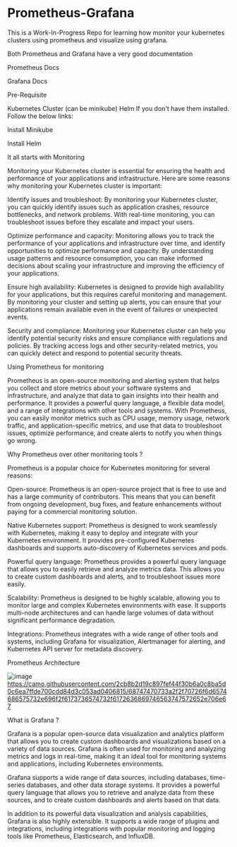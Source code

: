 # Prometheus-Grafana


This is a Work-In-Progress Repo for learning how monitor your kubernetes clusters using prometheus and visualize using grafana.

Both Prometheus and Grafana have a very good documentation

Prometheus Docs

Grafana Docs


Pre-Requisite

Kubernetes Cluster (can be minikube)
Helm
If you don't have them installed. Follow the below links:

Install Minikube

Install Helm



It all starts with Monitoring

Monitoring your Kubernetes cluster is essential for ensuring the health and performance of your applications and infrastructure. Here are some reasons why monitoring your Kubernetes cluster is important:

Identify issues and troubleshoot: By monitoring your Kubernetes cluster, you can quickly identify issues such as application crashes, resource bottlenecks, and network problems. With real-time monitoring, you can troubleshoot issues before they escalate and impact your users.

Optimize performance and capacity: Monitoring allows you to track the performance of your applications and infrastructure over time, and identify opportunities to optimize performance and capacity. By understanding usage patterns and resource consumption, you can make informed decisions about scaling your infrastructure and improving the efficiency of your applications.

Ensure high availability: Kubernetes is designed to provide high availability for your applications, but this requires careful monitoring and management. By monitoring your cluster and setting up alerts, you can ensure that your applications remain available even in the event of failures or unexpected events.

Security and compliance: Monitoring your Kubernetes cluster can help you identify potential security risks and ensure compliance with regulations and policies. By tracking access logs and other security-related metrics, you can quickly detect and respond to potential security threats.



Using Prometheus for monitoring

Prometheus is an open-source monitoring and alerting system that helps you collect and store metrics about your software systems and infrastructure, and analyze that data to gain insights into their health and performance. It provides a powerful query language, a flexible data model, and a range of integrations with other tools and systems. With Prometheus, you can easily monitor metrics such as CPU usage, memory usage, network traffic, and application-specific metrics, and use that data to troubleshoot issues, optimize performance, and create alerts to notify you when things go wrong.



Why Prometheus over other monitoring tools ?

Prometheus is a popular choice for Kubernetes monitoring for several reasons:

Open-source: Prometheus is an open-source project that is free to use and has a large community of contributors. This means that you can benefit from ongoing development, bug fixes, and feature enhancements without paying for a commercial monitoring solution.

Native Kubernetes support: Prometheus is designed to work seamlessly with Kubernetes, making it easy to deploy and integrate with your Kubernetes environment. It provides pre-configured Kubernetes dashboards and supports auto-discovery of Kubernetes services and pods.

Powerful query language: Prometheus provides a powerful query language that allows you to easily retrieve and analyze metrics data. This allows you to create custom dashboards and alerts, and to troubleshoot issues more easily.

Scalability: Prometheus is designed to be highly scalable, allowing you to monitor large and complex Kubernetes environments with ease. It supports multi-node architectures and can handle large volumes of data without significant performance degradation.

Integrations: Prometheus integrates with a wide range of other tools and systems, including Grafana for visualization, Alertmanager for alerting, and Kubernetes API server for metadata discovery.




Prometheus Architecture

![image](https://user-images.githubusercontent.com/128146553/225894864-63be79e7-8379-41a3-b41a-4b44c5c147aa.png)
https://camo.githubusercontent.com/2cb8b2d19c897fef44f30b6a0c8ba5d0c6ea7ffde700cdd84d3c053ad0406815/68747470733a2f2f70726f6d6574686575732e696f2f6173736574732f6172636869746563747572652e706e67



What is Grafana ?

Grafana is a popular open-source data visualization and analytics platform that allows you to create custom dashboards and visualizations based on a variety of data sources. Grafana is often used for monitoring and analyzing metrics and logs in real-time, making it an ideal tool for monitoring systems and applications, including Kubernetes environments.

Grafana supports a wide range of data sources, including databases, time-series databases, and other data storage systems. It provides a powerful query language that allows you to retrieve and analyze data from these sources, and to create custom dashboards and alerts based on that data.

In addition to its powerful data visualization and analysis capabilities, Grafana is also highly extensible. It supports a wide range of plugins and integrations, including integrations with popular monitoring and logging tools like Prometheus, Elasticsearch, and InfluxDB.
